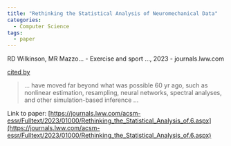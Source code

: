 ```yaml
---
title: "Rethinking the Statistical Analysis of Neuromechanical Data"
categories:
  - Computer Science
tags:
  - paper
---
```

RD Wilkinson, MR Mazzo… - Exercise and sport …, 2023 - journals.lww.com

[cited by](https://scholar.google.com/scholar?cites=10865944781745749225&as_sdt=5,44&sciodt=0,44&hl=en&num=20)

>… have moved far beyond what was possible 60 yr ago, such as nonlinear estimation, resampling, neural networks, spectral analyses, and other simulation-based inference …

Link to paper: [https://journals.lww.com/acsm-essr/Fulltext/2023/01000/Rethinking_the_Statistical_Analysis_of.6.aspx](https://journals.lww.com/acsm-essr/Fulltext/2023/01000/Rethinking_the_Statistical_Analysis_of.6.aspx)
